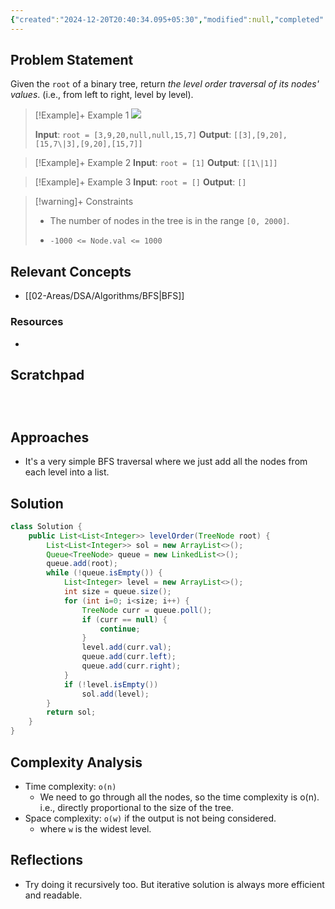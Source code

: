 ```yaml
---
{"created":"2024-12-20T20:40:34.095+05:30","modified":null,"completed":true,"redo":false,"Perfect":true,"publish":true,"Description":null,"leetcode-index":102,"link":"https://leetcode.com/problems/binary-tree-level-order-traversal","difficulty":"Medium","tags":["leetcode/tree","leetcode/breadth-first-search","leetcode/binary-tree","programming/practice"],"PassFrontmatter":true,"updated":"2024-12-26T09:37:58.241+05:30"}
---
```



## Problem Statement
Given the `root` of a binary tree, return *the level order traversal of its nodes' values*. (i.e., from left to right, level by level).

 

>[!Example]+ Example 1
>![](https://assets.leetcode.com/uploads/2021/02/19/tree1.jpg)
>
>**Input**: `root = [3,9,20,null,null,15,7]`
>**Output**: `[[3],[9,20],[15,7\|3],[9,20],[15,7]]
`

>[!Example]+ Example 2
>**Input**: `root = [1]`
>**Output**: `[[1\|1]]
`

>[!Example]+ Example 3
>**Input**: `root = []`
>**Output**: `[]
`

>[!warning]+ Constraints
>- The number of nodes in the tree is in the range `[0, 2000]`.
>
>- `-1000 <= Node.val <= 1000`

## Relevant Concepts
- [[02-Areas/DSA/Algorithms/BFS\|BFS]]

### Resources
- 

## Scratchpad
```



```
## Approaches
- It's a very simple BFS traversal where we just add all the nodes from each level into a list.
## Solution
```Java
class Solution {
    public List<List<Integer>> levelOrder(TreeNode root) {
        List<List<Integer>> sol = new ArrayList<>();
        Queue<TreeNode> queue = new LinkedList<>();
        queue.add(root);
        while (!queue.isEmpty()) {
            List<Integer> level = new ArrayList<>();
            int size = queue.size();
            for (int i=0; i<size; i++) {
                TreeNode curr = queue.poll();
                if (curr == null) {
                    continue;
                }
                level.add(curr.val);
                queue.add(curr.left);
                queue.add(curr.right);
            }
            if (!level.isEmpty())
                sol.add(level);
        }
        return sol;
    }
}
```

## Complexity Analysis
- Time complexity: `o(n)`
	- We need to go through all the nodes, so the time complexity is o(n). i.e., directly proportional to the size of the tree.
- Space complexity: `o(w)` if the output is not being considered. 
	- where `w` is the widest level. 

## Reflections
- Try doing it recursively too. But iterative solution is always more efficient and readable. 